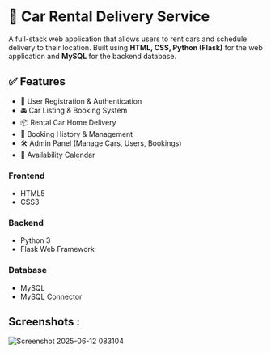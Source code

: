 # 🚗 Car Rental Delivery Service

A full-stack web application that allows users to rent cars and schedule delivery to their location. Built using **HTML, CSS, Python (Flask)** for the web application and **MySQL** for the backend database.


## ✅ Features

- 🔐 User Registration & Authentication  
- 🚘 Car Listing & Booking System  
- 📦 Rental Car Home Delivery  
- 🧾 Booking History & Management  
- 🛠 Admin Panel (Manage Cars, Users, Bookings)  
- 📅 Availability Calendar  

### Frontend
- HTML5
- CSS3

### Backend
- Python 3
- Flask Web Framework

### Database
- MySQL
- MySQL Connector

## Screenshots :
![Screenshot 2025-06-12 083104](https://github.com/user-attachments/assets/e4381eda-a51f-4fce-bb92-72cca079796e)
